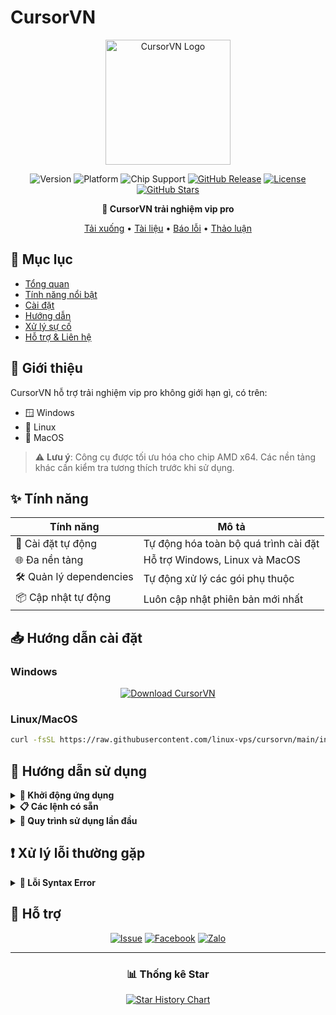 # CursorVN 

<div align="center">

<img src="assets/logo.png" alt="CursorVN Logo" width="200"/>

![Version](https://img.shields.io/badge/version-0.0.1-blue.svg)
![Platform](https://img.shields.io/badge/platform-Windows%20|%20Linux%20|%20MacOS-lightgrey)
![Chip Support](https://img.shields.io/badge/chip-AMD%20x64-green)
[![GitHub Release](https://img.shields.io/github/v/release/linux-vps/cursorvn?color=orange)](https://github.com/linux-vps/cursorvn/releases)
[![License](https://img.shields.io/badge/License-MIT-yellow.svg)](LICENSE)
[![GitHub Stars](https://img.shields.io/github/stars/linux-vps/cursorvn?style=social)](https://github.com/linux-vps/cursorvn/stargazers)

**🚀 CursorVN trải nghiệm vip pro**

[Tải xuống](#-hướng-dẫn-cài-đặt) • [Tài liệu](#-hướng-dẫn-sử-dụng) • [Báo lỗi](https://github.com/linux-vps/cursorvn/issues) • [Thảo luận](https://github.com/linux-vps/cursorvn/discussions)

</div>

## 📝 Mục lục
- [Tổng quan](#-giới-thiệu)
- [Tính năng nổi bật](#-tính-năng)
- [Cài đặt](#-hướng-dẫn-cài-đặt)
- [Hướng dẫn](#-hướng-dẫn-sử-dụng)
- [Xử lý sự cố](#-xử-lý-lỗi-thường-gặp)
- [Hỗ trợ & Liên hệ](#-hỗ-trợ)

## 🚀 Giới thiệu

CursorVN hỗ trợ trải nghiệm vip pro không giới hạn gì, có trên:

- 🪟 Windows
- 🐧 Linux
- 🍎 MacOS

> ⚠️ **Lưu ý**: Công cụ được tối ưu hóa cho chip AMD x64. Các nền tảng khác cần kiểm tra tương thích trước khi sử dụng.

## ✨ Tính năng

<div align="center">

| Tính năng | Mô tả |
|-----------|--------|
| 🔄 Cài đặt tự động | Tự động hóa toàn bộ quá trình cài đặt |
| 🌐 Đa nền tảng | Hỗ trợ Windows, Linux và MacOS |
| 🛠️ Quản lý dependencies | Tự động xử lý các gói phụ thuộc |
| 📦 Cập nhật tự động | Luôn cập nhật phiên bản mới nhất |

</div>


## 📥 Hướng dẫn cài đặt

### Windows
<div align="center">
  
[![Download CursorVN](https://img.shields.io/badge/DOWNLOAD-CursorVN%20for%20Windows-blue?style=for-the-badge&logo=windows)](https://github.com/linux-vps/cursorvn/releases/download/latest/cursorvn_window.exe)

</div>

### Linux/MacOS
```bash
curl -fsSL https://raw.githubusercontent.com/linux-vps/cursorvn/main/install.sh | sudo bash
```

## 📖 Hướng dẫn sử dụng

<details>
<summary><b>🚀 Khởi động ứng dụng</b></summary>

- **Windows**: Chạy file `cursorvn_window.exe`
- **Linux/MacOS**: Mở terminal và gõ lệnh `cursorvn`
</details>

<details>
<summary><b>📋 Các lệnh có sẵn</b></summary>

| Lệnh | Chức năng |
|------|-----------|
| Status | Kiểm tra trạng thái đăng ký |
| Cài đặt | Cài đặt và kích hoạt dịch vụ |
| Gỡ cài đặt | Gỡ bỏ dịch vụ |
| Tạo mã mời | Tạo mã mời (+1 tuần/lượt mời) |
| Gia hạn dịch vụ | Gia hạn thời gian sử dụng |
| Chạy service | Khởi động lại dịch vụ |
| Sửa lỗi | Công cụ sửa lỗi tự động |

</details>

<details>
<summary><b>📝 Quy trình sử dụng lần đầu</b></summary>

### 1. Gia hạn dịch vụ
- Chọn "Gia hạn dịch vụ"
- Quét mã QR
- Chờ xác nhận

> 💡 **Mẹo**: Nếu giao diện không tự đóng, hãy chụp màn hình và kiểm tra lại bằng lệnh "Status"

### 2. Cài đặt dịch vụ
1. Đóng tất cả ứng dụng chính
2. Chọn "Cài đặt"
3. Đợi 5 giây
4. Mở lại ứng dụng chính

</details>

## ❗ Xử lý lỗi thường gặp

<details>
<summary><b>🔧 Lỗi Syntax Error</b></summary>

Nếu gặp lỗi:
```bash
sh: syntax error near unexpected token `('
```

**Giải pháp:**
```bash
# Cách 1
/bin/bash -c "$(curl -fsSL https://raw.githubusercontent.com/linux-vps/cursorvn/main/install.sh)"

# Cách 2
curl -fsSL https://raw.githubusercontent.com/linux-vps/cursorvn/main/install.sh | bash
```

</details>

## 💬 Hỗ trợ

<div align="center">

[![Issue](https://img.shields.io/badge/Báo_Lỗi-red?style=for-the-badge&logo=github)](https://github.com/linux-vps/cursorvn/issues)
[![Facebook](https://img.shields.io/badge/Facebook-blue?style=for-the-badge&logo=facebook)](https://www.facebook.com/hai.trung.hoang.3112/)
[![Zalo](https://img.shields.io/badge/Nhóm_Zalo-blue?style=for-the-badge&logo=zalo)](https://zalo.me/g/fmkbyr421)

</div>

---

<div align="center">

### 📊 Thống kê Star

<a href="https://star-history.com/#linux-vps/cursorvn&Date">
 <picture>
   <source media="(prefers-color-scheme: dark)" srcset="https://api.star-history.com/svg?repos=linux-vps/cursorvn&type=Date&theme=dark" />
   <source media="(prefers-color-scheme: light)" srcset="https://api.star-history.com/svg?repos=linux-vps/cursorvn&type=Date" />
   <img alt="Star History Chart" src="https://api.star-history.com/svg?repos=linux-vps/cursorvn&type=Date" />
 </picture>
</a>

</div>